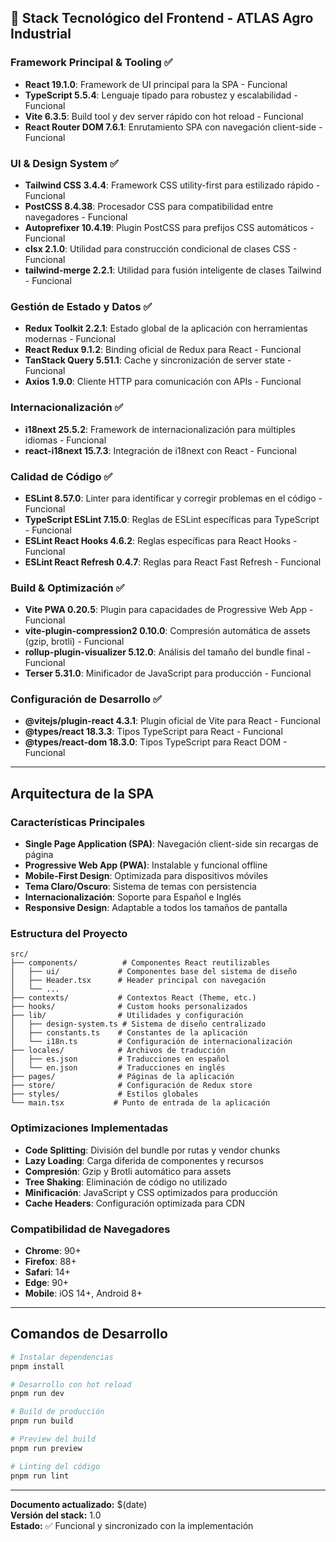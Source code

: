 ## 🚀 Stack Tecnológico del Frontend - ATLAS Agro Industrial

### **Framework Principal & Tooling** ✅

* **React 19.1.0**: Framework de UI principal para la SPA - Funcional
* **TypeScript 5.5.4**: Lenguaje tipado para robustez y escalabilidad - Funcional
* **Vite 6.3.5**: Build tool y dev server rápido con hot reload - Funcional
* **React Router DOM 7.6.1**: Enrutamiento SPA con navegación client-side - Funcional

### **UI & Design System** ✅

* **Tailwind CSS 3.4.4**: Framework CSS utility-first para estilizado rápido - Funcional
* **PostCSS 8.4.38**: Procesador CSS para compatibilidad entre navegadores - Funcional
* **Autoprefixer 10.4.19**: Plugin PostCSS para prefijos CSS automáticos - Funcional
* **clsx 2.1.0**: Utilidad para construcción condicional de clases CSS - Funcional
* **tailwind-merge 2.2.1**: Utilidad para fusión inteligente de clases Tailwind - Funcional

### **Gestión de Estado y Datos** ✅

* **Redux Toolkit 2.2.1**: Estado global de la aplicación con herramientas modernas - Funcional
* **React Redux 9.1.2**: Binding oficial de Redux para React - Funcional
* **TanStack Query 5.51.1**: Cache y sincronización de server state - Funcional
* **Axios 1.9.0**: Cliente HTTP para comunicación con APIs - Funcional

### **Internacionalización** ✅

* **i18next 25.5.2**: Framework de internacionalización para múltiples idiomas - Funcional
* **react-i18next 15.7.3**: Integración de i18next con React - Funcional

### **Calidad de Código** ✅

* **ESLint 8.57.0**: Linter para identificar y corregir problemas en el código - Funcional
* **TypeScript ESLint 7.15.0**: Reglas de ESLint específicas para TypeScript - Funcional
* **ESLint React Hooks 4.6.2**: Reglas específicas para React Hooks - Funcional
* **ESLint React Refresh 0.4.7**: Reglas para React Fast Refresh - Funcional

### **Build & Optimización** ✅

* **Vite PWA 0.20.5**: Plugin para capacidades de Progressive Web App - Funcional
* **vite-plugin-compression2 0.10.0**: Compresión automática de assets (gzip, brotli) - Funcional
* **rollup-plugin-visualizer 5.12.0**: Análisis del tamaño del bundle final - Funcional
* **Terser 5.31.0**: Minificador de JavaScript para producción - Funcional

### **Configuración de Desarrollo** ✅

* **@vitejs/plugin-react 4.3.1**: Plugin oficial de Vite para React - Funcional
* **@types/react 18.3.3**: Tipos TypeScript para React - Funcional
* **@types/react-dom 18.3.0**: Tipos TypeScript para React DOM - Funcional

---

## **Arquitectura de la SPA**

### **Características Principales**
- **Single Page Application (SPA)**: Navegación client-side sin recargas de página
- **Progressive Web App (PWA)**: Instalable y funcional offline
- **Mobile-First Design**: Optimizada para dispositivos móviles
- **Tema Claro/Oscuro**: Sistema de temas con persistencia
- **Internacionalización**: Soporte para Español e Inglés
- **Responsive Design**: Adaptable a todos los tamaños de pantalla

### **Estructura del Proyecto**
```
src/
├── components/          # Componentes React reutilizables
│   ├── ui/             # Componentes base del sistema de diseño
│   ├── Header.tsx      # Header principal con navegación
│   └── ...
├── contexts/           # Contextos React (Theme, etc.)
├── hooks/              # Custom hooks personalizados
├── lib/                # Utilidades y configuración
│   ├── design-system.ts # Sistema de diseño centralizado
│   ├── constants.ts    # Constantes de la aplicación
│   └── i18n.ts         # Configuración de internacionalización
├── locales/            # Archivos de traducción
│   ├── es.json         # Traducciones en español
│   └── en.json         # Traducciones en inglés
├── pages/              # Páginas de la aplicación
├── store/              # Configuración de Redux store
├── styles/             # Estilos globales
└── main.tsx           # Punto de entrada de la aplicación
```

### **Optimizaciones Implementadas**
- **Code Splitting**: División del bundle por rutas y vendor chunks
- **Lazy Loading**: Carga diferida de componentes y recursos
- **Compresión**: Gzip y Brotli automático para assets
- **Tree Shaking**: Eliminación de código no utilizado
- **Minificación**: JavaScript y CSS optimizados para producción
- **Cache Headers**: Configuración optimizada para CDN

### **Compatibilidad de Navegadores**
- **Chrome**: 90+
- **Firefox**: 88+
- **Safari**: 14+
- **Edge**: 90+
- **Mobile**: iOS 14+, Android 8+

---

## **Comandos de Desarrollo**

```bash
# Instalar dependencias
pnpm install

# Desarrollo con hot reload
pnpm run dev

# Build de producción
pnpm run build

# Preview del build
pnpm run preview

# Linting del código
pnpm run lint
```

---

**Documento actualizado:** $(date)  
**Versión del stack:** 1.0  
**Estado:** ✅ Funcional y sincronizado con la implementación